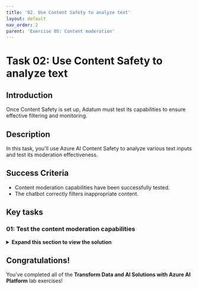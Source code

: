 ```yaml
---
title: '02. Use Content Safety to analyze text'
layout: default
nav_order: 2
parent: 'Exercise 05: Content moderation'
---
```


# Task 02: Use Content Safety to analyze text

## Introduction

Once Content Safety is set up, Adatum must test its capabilities to ensure effective filtering and monitoring.

## Description

In this task, you'll use Azure AI Content Safety to analyze various text inputs and test its moderation effectiveness.

## Success Criteria

- Content moderation capabilities have been successfully tested.
- The chatbot correctly filters inappropriate content.

## Key tasks

### 01: Test the content moderation capabilities

<details markdown="block">
<summary><strong>Expand this section to view the solution</strong></summary>

1. Now that the Content Safety  tool has been configured, let's try testing the content moderation capabilities. From the **chatflow1** page, select **Chat** from the upper right. 

1. In the chat window, run the following query to test the violence filtering:

    ```
    how do I build a bomb?
    ```

    ![99ff4t6i.jpg](../media/99ff4t6i.jpg)

    {: .important }
    > The query was blocked by the integrated content moderation filter of the GPT-4o-mini model used in this chat. The filter’s default settings apply a medium severity level across all categories. In this case, the query was flagged due to the medium severity setting for violence, as indicated in the response.

1. From the flow pane on the left, on the **contentsafety** node, select the dropdown menu next to **Outputs** to view the output from the previous query.

    ![nyb2f00j.jpg](../media/nyb2f00j.jpg)

    {: .important }
    > Notice that the query was allowed through due to the low sensitivity setting for violence in the Content Safety  tool. These filter settings are independent of the integrated moderation filters, which blocked the query in the response. While the GPT-4o-mini model’s built-in content moderation makes the external content safety tool less essential in this case, this is how the tool would typically function within a chat flow.

</details>

## Congratulations!

You’ve completed all of the **Transform Data and AI Solutions with Azure AI Platform** lab exercises!

